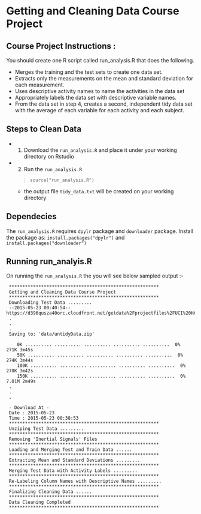 # Getting and Cleaning Data Course Project

## Course Project Instructions :
You should create one R script called run_analysis.R that does the following. 
+ Merges the training and the test sets to create one data set.
+ Extracts only the measurements on the mean and standard deviation for each measurement. 
+ Uses descriptive activity names to name the activities in the data set
+ Appropriately labels the data set with descriptive variable names. 
+ From the data set in step 4, creates a second, independent tidy data set with the average of each variable for each activity and each subject.

## Steps to Clean Data
+ 1) Download the ```run_analysis.R``` and place it under your working directory on Rstudio
+ 2) Run the ```run_analysis.R```
  > ```source("run_analysis.R")```
  - the output file ```tidy_data.txt``` will be created on your working directory
  
## Dependecies 
The ```run_analysis.R``` requires ```dpylr``` package  and ```downloader``` package. Install the package as: ```install.packages("dpylr")``` and ```install.packages("downloader")```

## Running run_analyis.R
On running the ```run_analysis.R``` the you will see below sampled output :- 

     ********************************************************
     Getting and Cleaning Data Course Project
     ********************************************************
     Downloading Test Data .........
     --2015-05-23 00:40:54--  https://d396qusza40orc.cloudfront.net/getdata%2Fprojectfiles%2FUCI%20HAR%20Dataset.zip
     .
     .
     .
     Saving to: 'data/untidyData.zip'

        0K .......... .......... .......... .......... ..........  0%  271K 3m45s
        50K .......... .......... .......... .......... ..........  0%  274K 3m44s
        100K .......... .......... .......... .......... ..........  0%  278K 3m42s
        150K .......... .......... .......... .......... ..........  0% 7.01M 2m49s
     .
     .
     .

     - Download At -
     Date : 2015-05-23
     Time : 2015-05-23 00:38:53
     ********************************************************
     Unziping Test Data .........
     ********************************************************
     Removing 'Inertial Signals' Files 
     ********************************************************
     Loading and Merging Test and Train Data ......
     ********************************************************
     Extracting Mean and Standard Deviations .........
     ********************************************************
     Merging Test Data with Activity Labels .........
     ********************************************************
     Re-Labeling Column Names with Descriptive Names .........
     ********************************************************
     Finalizing Cleaning Data ......
     ********************************************************
     Data Cleaning Completed
     ********************************************************
